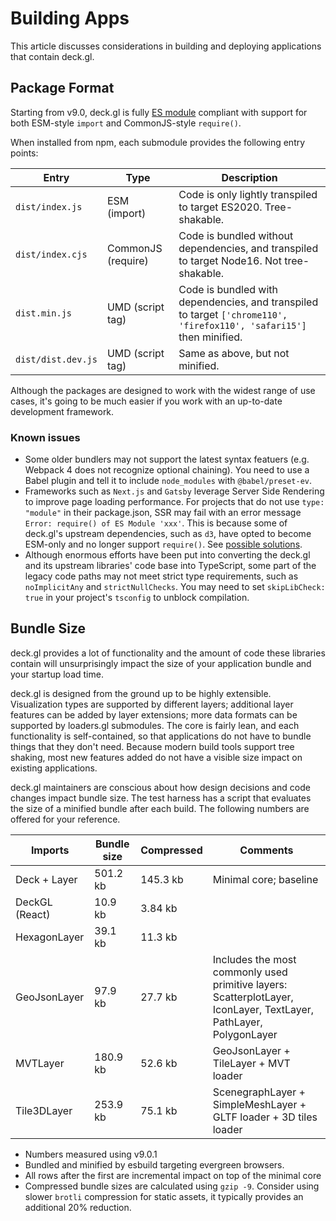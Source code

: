 # Building Apps

This article discusses considerations in building and deploying applications that contain deck.gl.


## Package Format

Starting from v9.0, deck.gl is fully [ES module](https://nodejs.org/api/packages.html) compliant with support for both ESM-style `import` and CommonJS-style `require()`.

When installed from npm, each submodule provides the following entry points:

| Entry     | Type | Description   |
| ---        | ---         | --- |
| `dist/index.js` | ESM (import)      | Code is only lightly transpiled to target ES2020. Tree-shakable. |
| `dist/index.cjs` | CommonJS (require)    | Code is bundled without dependencies, and transpiled to target Node16. Not tree-shakable. |
| `dist.min.js` | UMD (script tag) | Code is bundled with dependencies, and transpiled to target `['chrome110', 'firefox110', 'safari15']` then minified. |
| `dist/dist.dev.js` | UMD (script tag) | Same as above, but not minified. |

Although the packages are designed to work with the widest range of use cases, it's going to be much easier if you work with an up-to-date development framework.

### Known issues

- Some older bundlers may not support the latest syntax featuers (e.g. Webpack 4 does not recognize optional chaining). You need to use a Babel plugin  and tell it to include `node_modules` with `@babel/preset-ev`.
- Frameworks such as `Next.js` and `Gatsby` leverage Server Side Rendering to improve page loading performance. For projects that do not use `type: "module"` in their package.json, SSR may fail with an error message `Error: require() of ES Module 'xxx'`. This is because some of deck.gl's upstream dependencies, such as `d3`, have opted to become ESM-only and no longer support `require()`. See [possible solutions](https://github.com/visgl/deck.gl/issues/7735).
- Although enormous efforts have been put into converting the deck.gl and its upstream libraries' code base into TypeScript, some part of the legacy code paths may not meet strict type requirements, such as `noImplicitAny` and `strictNullChecks`. You may need to set `skipLibCheck: true` in your project's `tsconfig` to unblock compilation.


## Bundle Size

deck.gl provides a lot of functionality and the amount of code these libraries contain will unsurprisingly impact the size of your application bundle and your startup load time.

deck.gl is designed from the ground up to be highly extensible. Visualization types are supported by different layers; additional layer features can be added by layer extensions; more data formats can be supported by loaders.gl submodules. The core is fairly lean, and each functionality is self-contained, so that applications do not have to bundle things that they don't need. Because modern build tools support tree shaking, most new features added do not have a visible size impact on existing applications.

deck.gl maintainers are conscious about how design decisions and code changes impact bundle size. The test harness has a script that evaluates the size of a minified bundle after each build. The following numbers are offered for your reference.

| Imports        | Bundle size | Compressed | Comments |
| ---            | ---         | ---        | ---      |
| Deck + Layer   | 501.2 kb    | 145.3 kb   | Minimal core; baseline      |
| DeckGL (React) | 10.9 kb     | 3.84 kb    |          |
| HexagonLayer   | 39.1 kb     | 11.3 kb    |          |
| GeoJsonLayer   | 97.9 kb     | 27.7 kb    | Includes the most commonly used primitive layers:<br/> ScatterplotLayer, IconLayer, TextLayer, PathLayer, PolygonLayer  |
| MVTLayer       | 180.9 kb    | 52.6 kb    | GeoJsonLayer + TileLayer + MVT loader  |
| Tile3DLayer    | 253.9 kb    | 75.1 kb    | ScenegraphLayer + SimpleMeshLayer + GLTF loader + 3D tiles loader   |

* Numbers measured using v9.0.1
* Bundled and minified by esbuild targeting evergreen browsers.
* All rows after the first are incremental impact on top of the minimal core
* Compressed bundle sizes are calculated using `gzip -9`. Consider using slower `brotli` compression for static assets, it typically provides an additional 20% reduction.
